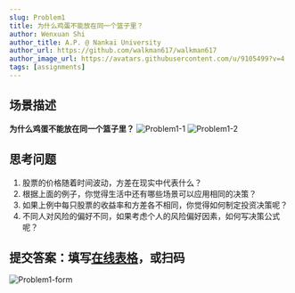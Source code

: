 ```yaml
---
slug: Problem1
title: 为什么鸡蛋不能放在同一个篮子里？
author: Wenxuan Shi
author_title: A.P. @ Nankai University
author_url: https://github.com/walkman617/walkman617
author_image_url: https://avatars.githubusercontent.com/u/9105499?v=4
tags: [assignments]
---
```


## 场景描述
**为什么鸡蛋不能放在同一个篮子里？**
![Problem1-1](/img/tutorial/Problem1-1.png) 
![Problem1-2](/img/tutorial/Problem1-2.png) 

## 思考问题
1.	股票的价格随着时间波动，方差在现实中代表什么？
2.	根据上面的例子，你觉得生活中还有哪些场景可以应用相同的决策？
3.	如果上例中每只股票的收益率和方差各不相同，你觉得如何制定投资决策呢？
4.	不同人对风险的偏好不同，如果考虑个人的风险偏好因素，如何写决策公式呢？

## 提交答案：填写[在线表格](https://docs.qq.com/form/page/DYm9NVGVVSE12bVZB)，或扫码
![Problem1-form](/img/tutorial/Problem1-form.png) 
